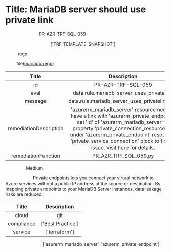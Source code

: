 



# Title: MariaDB server should use private link


***<font color="white">Master Test Id:</font>*** PR-AZR-TRF-SQL-059

***<font color="white">Master Snapshot Id:</font>*** ['TRF_TEMPLATE_SNAPSHOT']

***<font color="white">type:</font>*** rego

***<font color="white">rule:</font>*** file([mariadb.rego])  
  
  
  
  

|Title|Description|
| :---: | :---: |
|id|PR-AZR-TRF-SQL-059|
|eval|data.rule.mariadb_server_uses_privatelink|
|message|data.rule.mariadb_server_uses_privatelink_err|
|remediationDescription|'azurerm_mariadb_server' resource need to have a link with 'azurerm_private_endpoint', set 'id' of 'azurerm_mariadb_server' to property 'private_connection_resource_id' under 'azurerm_private_endpoint' resources 'private_service_connection' block to fix the issue. Visit <a href='https://registry.terraform.io/providers/hashicorp/azurerm/latest/docs/resources/private_endpoint#private_connection_resource_id' target='_blank'>here</a> for details.|
|remediationFunction|PR_AZR_TRF_SQL_059.py|


***<font color="white">Severity:</font>*** Medium

***<font color="white">Description:</font>*** Private endpoints lets you connect your virtual network to Azure services without a public IP address at the source or destination. By mapping private endpoints to your MariaDB Server instances, data leakage risks are reduced.  
  
  

|Title|Description|
| :---: | :---: |
|cloud|git|
|compliance|['Best Practice']|
|service|['terraform']|


***<font color="white">Resource Types:</font>*** ['azurerm_mariadb_server', 'azurerm_private_endpoint']


[mariadb.rego]: https://github.com/prancer-io/prancer-compliance-test/tree/master/azure/terraform/mariadb.rego

